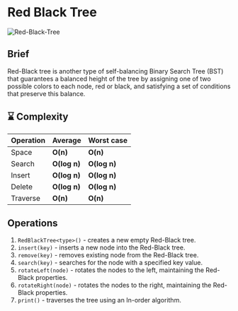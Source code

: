 # Red Black Tree

![Red-Black-Tree](https://upload.wikimedia.org/wikipedia/commons/6/66/Red-black_tree_example.svg)

## Brief
Red-Black tree is another type of self-balancing Binary Search Tree (BST) that guarantees a balanced height of the tree by assigning one of two possible colors to each node, red or black, and satisfying a set of conditions that preserve this balance.

## :hourglass: Complexity

| Operation     | Average       | Worst case   |
| ------------- | ------------- | ------------ |
| Space         | **O(n)**      | **O(n)**     |
| Search        | **O(log n)**  | **O(log n)** |
| Insert        | **O(log n)**  | **O(log n)** |
| Delete        | **O(log n)**  | **O(log n)** |
| Traverse      | **O(n)**      | **O(n)**     |

## Operations

1. `RedBlackTree<type>()` - creates a new empty Red-Black tree.
1. `insert(key)` - inserts a new node into the Red-Black tree.
1. `remove(key)` - removes existing node from the Red-Black tree.
1. `search(key)` - searches for the node with a specified key value.
1. `rotateLeft(node)` - rotates the nodes to the left, maintaining the Red-Black properties.
1. `rotateRight(node)` - rotates the nodes to the right, maintaining the Red-Black properties.
1. `print()` - traverses the tree using an In-order algorithm.